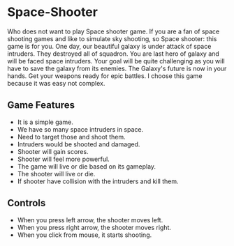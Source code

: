 # Space-Shooter

Who does not want to play Space shooter game.
If you are a fan of space shooting games and like to simulate sky shooting, so Space shooter: this game is for you.
One day, our beautiful galaxy is under attack of space intruders. They destroyed all of squadron. You are last hero of galaxy and will be faced space intruders. Your goal will be quite challenging as you will have to save the galaxy from its enemies.
The Galaxy's future is now in your hands. Get your weapons ready for epic battles.
I choose this game because it was easy not complex.
## Game Features
<ul>
  <li> It is a simple game.</li>
 <li>We have so many space intruders in space.</li>
 <li>Need to target those and shoot them.</li>
 <li>Intruders would be shooted and damaged.</li>
 <li>Shooter will gain scores.</li>
 <li>Shooter will feel more powerful.</li>
 <li>The game will live or die based on its gameplay.</li>
 <li>The shooter will live or die.</li>
 <li>If shooter have collision with the intruders and kill them.</li>
</ul>

## Controls
<ul>
  <li> When you press left arrow, the shooter moves left.</li>
  <li> When you press right arrow, the shooter moves right.</li>
  <li> When you click from mouse, it starts shooting.</li>
</ul>
